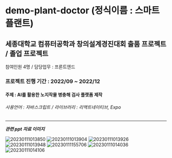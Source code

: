 # demo-plant-doctor (정식이름 : 스마트플랜트)
## 세종대학교 컴퓨터공학과 창의설계경진대회 출품 프로젝트 / 졸업 프로젝트 
참여인원 4명 / 담당업무 : 프론트엔드 
### 프로젝트 진행 기간 : 2022/09 ~ 2022/12
#### 주제 : AI를 활용한 노지작물 병충해 검사 플랫폼 제작
###### 사용언어 : 자바스크립트 / 라이브러리 : 리액트네이티브, Expo
---
___관련 ppt 자료 이미지___

![20230111013850](https://user-images.githubusercontent.com/85095908/211610639-ffcfce70-6c31-4831-8b69-bd8b9b706a12.png)
![20230111013904](https://user-images.githubusercontent.com/85095908/211610651-f4d9ebb2-0d9b-441b-b3f2-3e6d0689c7d9.png)
![20230111013926](https://user-images.githubusercontent.com/85095908/211610658-3da0fc7b-9612-40e6-a328-acce5add7148.png)
![20230111013948](https://user-images.githubusercontent.com/85095908/211610665-d2691a0c-deb0-4d6f-81da-737df24d984c.png)
![20230111155706](https://user-images.githubusercontent.com/85095908/211738584-c8dc9148-6f48-45ec-8c92-9ee2f87a95f4.png)
![20230111014036](https://user-images.githubusercontent.com/85095908/211610673-d02fa511-f0db-4a3f-a5e3-2a2fee745abe.png)
![20230111014106](https://user-images.githubusercontent.com/85095908/211610677-71e5ce07-ee5b-40b6-9b7b-4b16b21618ff.png)
